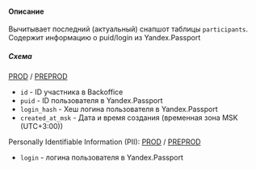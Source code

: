 #### Описание

Вычитывает последний (актуальный) снапшот таблицы `participants`. Содержит информацию о puid/login из Yandex.Passport

##### Схема

[PROD](https://yt.yandex-team.ru/hahn/navigation?path=//home/cloud-dwh/data/prod/ods/backoffice/participants)
/ [PREPROD](https://yt.yandex-team.ru/hahn/navigation?path=//home/cloud-dwh/data/preprod/ods/backoffice/participants)

- `id`             - ID участника в Backoffice
- `puid`           - ID пользователя в Yandex.Passport
- `login_hash`     - Хеш логина пользователя в Yandex.Passport
- `created_at_msk` - Дата и время создания (временная зона MSK (UTC+3:00))


Personally Identifiable Information (PII): [PROD](https://yt.yandex-team.ru/hahn/navigation?path=//home/cloud-dwh/data/prod/ods/backoffice/PII/participants)
/ [PREPROD](https://yt.yandex-team.ru/hahn/navigation?path=//home/cloud-dwh/data/preprod/ods/backoffice/PII/participants)

- `login` - логина пользователя в Yandex.Passport

